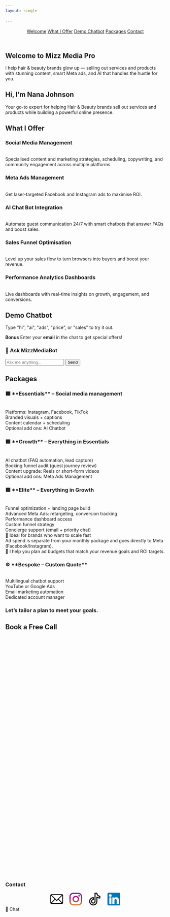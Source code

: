 ```yaml
---
layout: single

---
```



<header class="site-header">
  <nav>
    <a href="#welcome">Welcome</a>
    <a href="#offers">What I Offer</a>
    <a href="#demo">Demo Chatbot</a>
    <a href="#packages">Packages</a>
    <a href="#contact">Contact</a>
  </nav>
</header>

<section id="welcome">
  <h1>Welcome to Mizz Media Pro</h1>
  <p>I help hair & beauty brands glow up — selling out services and products with stunning content, smart Meta ads, and AI that handles the hustle for you.</p>

  <h2>Hi, I’m Nana Johnson</h2>
  <p>Your go-to expert for helping Hair & Beauty brands sell out services and products while building a powerful online presence.</p>
</section>

<section id="offers">
  <h2>What I Offer</h2>

<h3>Social Media Management</h3> 

<br>
Specialised content and marketing strategies, scheduling, copywriting, and community engagement across multiple platforms.

 <br>
<h3>Meta Ads Management</h3>

<br>
Get laser-targeted Facebook and Instagram ads to maximise ROI.

 <br>
<h3>AI Chat Bot Integration</h3>

<br>
Automate guest communication 24/7 with smart chatbots that answer FAQs and boost sales.

<br>
<h3>Sales Funnel Optimisation</h3>

<br>
Level up your sales flow to turn browsers into buyers and boost your revenue.

<br>
<h3>Performance Analytics Dashboards</h3>

<br>
Live dashboards with real-time insights on growth, engagement, and conversions.


</section>

<section id="demo">
  <h2>Demo Chatbot</h2>
  <p>Type "hi", "ai", "ads", "price", or "sales" to try it out.</p> 
  <p><strong>Bonus</strong> Enter your <strong>email</strong> in the chat to get special offers!</p>

  <div id="chatbot-container">
    <h3>💬 Ask MizzMediaBot</h3>
    <div id="chatlog"></div>
    <div id="input-area">
      <input id="userInput" type="text" placeholder="Ask me anything..." onkeydown="if(event.key==='Enter') sendMessage()" />
      <button id="sendBtn" onclick="sendMessage()">Send</button>
    </div>
  </div>

  <script>
    const chatlog = document.getElementById('chatlog');
    const userInput = document.getElementById('userInput');

    const responses = [
      { keywords: ['hi', 'hello'], reply: 'Hi there! Need help with content, ads or AI? 😊' },
      { keywords: ['ai', 'chatbot'], reply: 'I automate replies 24/7 using smart chatbots!' },
      { keywords: ['ads', 'meta'], reply: 'Meta Ads help you attract your dream clients.' },
      { keywords: ['price', 'cost'], reply: 'Packages start at £1,000/month. Ask for more!' },
      { keywords: ['sales'], reply: 'I help optimize funnels to boost conversions.' }
    ];

    function appendMessage(text, sender = 'bot') {
      const bubble = document.createElement('div');
      bubble.className = `chat-bubble ${sender}`;
      bubble.textContent = text;
      chatlog.appendChild(bubble);
      chatlog.scrollTop = chatlog.scrollHeight;
    }

    function sendMessage() {
      const input = userInput.value.trim();
      if (!input) return;

      appendMessage(input, 'user');
      userInput.value = '';

      const userText = input.toLowerCase();
      const emailRegex = /\S+@\S+\.\S+/;

      setTimeout(() => {
        let reply = "Try asking about AI, pricing, or ads!";

        if (emailRegex.test(userText)) {
          reply = "Thanks for sharing your email! I'll send you exclusive offers soon.";
        } else {
          for (const item of responses) {
            if (item.keywords.some(k => userText.includes(k))) {
              reply = item.reply;
              break;
            }
          }
        }
        appendMessage(reply, 'bot');
      }, 800);
    }
  </script>

</section>

<section id="packages">
  <h2>Packages</h2>

<h3>🟦 **Essentials** – Social media management</h3>
<br>
Platforms: Instagram, Facebook, TikTok
<br>
Branded visuals + captions
<br>
Content calendar + scheduling
<br>
Optional add ons: AI Chatbot



<h3>🟪 **Growth** – Everything in Essentials</h3>
<br>
AI chatbot (FAQ automation, lead capture)
<br>
Booking funnel audit (guest journey review)
<br>
Content upgrade: Reels or short-form videos
<br>
Optional add ons: Meta Ads Management



<h3>🟥 **Elite** – Everything in Growth</h3>
<br>
Funnel optimization + landing page build
<br>
Advanced Meta Ads: retargeting, conversion tracking
<br>
Performance dashboard access
<br>
Custom funnel strategy
<br>
Concierge support (email + priority chat)
<br>
🎯 Ideal for brands who want to scale fast


<br>
Ad spend is separate from your monthly package and goes directly to Meta (Facebook/Instagram).
<br>
🧠 I help you plan ad budgets that match your revenue goals and ROI targets.



<h3>⚙️ **Bespoke – Custom Quote**</h3> 
<br>
Multilingual chatbot support
<br>
YouTube or Google Ads
<br>
Email marketing automation
<br>
Dedicated account manager



<h3>Let’s tailor a plan to meet your goals.</h3>

</section>

<section id="contact">
  <h2>Book a Free Call</h2>

  <div class="calendly-inline-widget" data-url="https://calendly.com/mizzmediapro" style="min-width:320px;height:700px;"></div>
  <script type="text/javascript" src="https://assets.calendly.com/assets/external/widget.js" async></script>

  <br><br>

  <h3>Contact</h3>

  <div id="contact-icons" style="display: flex; justify-content: center; gap: 20px; align-items: center;">

<a href="mailto:connect@mizzmediapro.com" title="Email">
  <img src="/assets/images/email.png" alt="Email" style="height: 40px; width: auto;">
</a>

<a href="https://www.instagram.com/mizzmediapro" target="_blank" rel="noopener" title="Instagram">
  <img src="/assets/images/instagram.png" alt="Instagram" style="height: 40px; width: auto;">
</a>

<a href="https://www.tiktok.com/@mizzmedia" target="_blank" rel="noopener" title="TikTok">
  <img src="/assets/images/tiktok.png" alt="TikTok" style="height: 40px; width: auto;">
</a>

<a href="https://www.linkedin.com/in/nana-e-a-johnson-282522a6" target="_blank" rel="noopener" title="LinkedIn">
  <img src="/assets/images/linkedin.png" alt="LinkedIn" style="height: 40px; width: auto;">
</a>

  </div>
</section>

<!-- Floating Chatbot Icon -->

<div id="floating-chat" onclick="document.getElementById('demo').scrollIntoView({ behavior: 'smooth' });">
  💬 Chat
</div>


